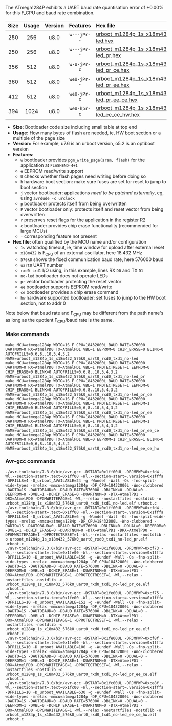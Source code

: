The ATmega1284P exhibits a UART baud rate quantisation error of +0.00% for this F_CPU and baud rate combination.

|Size|Usage|Version|Features|Hex file|
|:-:|:-:|:-:|:-:|:--|
|250|256|u8.0|`w---jPr--`|[urboot_m1284p_1s_x18m432_576k0_uart0_rxd0_txd1_no-led.hex](https://raw.githubusercontent.com/stefanrueger/urboot.hex/main/boards/mighty1284/atmega1284p/watchdog_1_s/external_oscillator_x/18m432000_hz/%2B576k0_baud/uart0_rxd0_txd1/no-led/urboot_m1284p_1s_x18m432_576k0_uart0_rxd0_txd1_no-led.hex)|
|250|256|u8.0|`w---jPr--`|[urboot_m1284p_1s_x18m432_576k0_uart0_rxd0_txd1_no-led_pr.hex](https://raw.githubusercontent.com/stefanrueger/urboot.hex/main/boards/mighty1284/atmega1284p/watchdog_1_s/external_oscillator_x/18m432000_hz/%2B576k0_baud/uart0_rxd0_txd1/no-led/urboot_m1284p_1s_x18m432_576k0_uart0_rxd0_txd1_no-led_pr.hex)|
|356|512|u8.0|`w-U-jPr-c`|[urboot_m1284p_1s_x18m432_576k0_uart0_rxd0_txd1_no-led_pr_ce.hex](https://raw.githubusercontent.com/stefanrueger/urboot.hex/main/boards/mighty1284/atmega1284p/watchdog_1_s/external_oscillator_x/18m432000_hz/%2B576k0_baud/uart0_rxd0_txd1/no-led/urboot_m1284p_1s_x18m432_576k0_uart0_rxd0_txd1_no-led_pr_ce.hex)|
|360|512|u8.0|`weU-jPr--`|[urboot_m1284p_1s_x18m432_576k0_uart0_rxd0_txd1_no-led_pr_ee.hex](https://raw.githubusercontent.com/stefanrueger/urboot.hex/main/boards/mighty1284/atmega1284p/watchdog_1_s/external_oscillator_x/18m432000_hz/%2B576k0_baud/uart0_rxd0_txd1/no-led/urboot_m1284p_1s_x18m432_576k0_uart0_rxd0_txd1_no-led_pr_ee.hex)|
|412|512|u8.0|`weU-jPr-c`|[urboot_m1284p_1s_x18m432_576k0_uart0_rxd0_txd1_no-led_pr_ee_ce.hex](https://raw.githubusercontent.com/stefanrueger/urboot.hex/main/boards/mighty1284/atmega1284p/watchdog_1_s/external_oscillator_x/18m432000_hz/%2B576k0_baud/uart0_rxd0_txd1/no-led/urboot_m1284p_1s_x18m432_576k0_uart0_rxd0_txd1_no-led_pr_ee_ce.hex)|
|394|1024|u8.0|`weU-hpr-c`|[urboot_m1284p_1s_x18m432_576k0_uart0_rxd0_txd1_no-led_ee_ce_hw.hex](https://raw.githubusercontent.com/stefanrueger/urboot.hex/main/boards/mighty1284/atmega1284p/watchdog_1_s/external_oscillator_x/18m432000_hz/%2B576k0_baud/uart0_rxd0_txd1/no-led/urboot_m1284p_1s_x18m432_576k0_uart0_rxd0_txd1_no-led_ee_ce_hw.hex)|

- **Size:** Bootloader code size including small table at top end
- **Usage:** How many bytes of flash are needed, ie, HW boot section or a multiple of the page size
- **Version:** For example, u7.6 is an urboot version, o5.2 is an optiboot version
- **Features:**
  + `w` bootloader provides `pgm_write_page(sram, flash)` for the application at `FLASHEND-4+1`
  + `e` EEPROM read/write support
  + `U` checks whether flash pages need writing before doing so
  + `h` hardware boot section: make sure fuses are set for reset to jump to boot section
  + `j` vector bootloader: applications *need to be patched externally*, eg, using `avrdude -c urclock`
  + `p` bootloader protects itself from being overwritten
  + `P` vector bootloader only: protects itself and reset vector from being overwritten
  + `r` preserves reset flags for the application in the register R2
  + `c` bootloader provides chip erase functionality (recommended for large MCUs)
  + `-` corresponding feature not present
- **Hex file:** often qualified by the MCU name and/or configuration
  + `1s` watchdog timeout, ie, time window for upload after external reset
  + `x18m432` is F<sub>CPU</sub> of an external oscillator, here 18.432 MHz
  + `576k0` shows the fixed communication baud rate, here 576000 baud
  + `uart0` UART number
  + `rxd0 txd1` I/O using, in this example, lines RX `D0` and TX `D1`
  + `no-led` bootloader does not operate LEDs
  + `pr` vector bootloader protecting the reset vector
  + `ee` bootloader supports EEPROM read/write
  + `ce` bootloader provides a chip erase command
  + `hw` hardware supported bootloader: set fuses to jump to the HW boot section, not to addr 0


Note below that baud rate and F<sub>CPU</sub> may be different from the path name's as long as the quotient F<sub>CPU</sub>/baud rate is the same.

### Make commands
```
make MCU=atmega1284p WDTO=1S F_CPU=18432000L BAUD_RATE=576000 UARTNUM=0 RX=AtmelPD0 TX=AtmelPD1 VBL=1 EEPROM=0 CHIP_ERASE=0 BLINK=0 AUTOFRILLS=0,6,8..10,5,4,3,2 NAME=urboot_m1284p_1s_x18m432_576k0_uart0_rxd0_txd1_no-led
make MCU=atmega1284p WDTO=1S F_CPU=18432000L BAUD_RATE=576000 UARTNUM=0 RX=AtmelPD0 TX=AtmelPD1 VBL=1 PROTECTRESET=1 EEPROM=0 CHIP_ERASE=0 BLINK=0 AUTOFRILLS=0,6,8..10,5,4,3,2 NAME=urboot_m1284p_1s_x18m432_576k0_uart0_rxd0_txd1_no-led_pr
make MCU=atmega1284p WDTO=1S F_CPU=18432000L BAUD_RATE=576000 UARTNUM=0 RX=AtmelPD0 TX=AtmelPD1 VBL=1 PROTECTRESET=1 EEPROM=0 CHIP_ERASE=1 BLINK=0 AUTOFRILLS=0,6,8..10,5,4,3,2 NAME=urboot_m1284p_1s_x18m432_576k0_uart0_rxd0_txd1_no-led_pr_ce
make MCU=atmega1284p WDTO=1S F_CPU=18432000L BAUD_RATE=576000 UARTNUM=0 RX=AtmelPD0 TX=AtmelPD1 VBL=1 PROTECTRESET=1 EEPROM=1 CHIP_ERASE=0 BLINK=0 AUTOFRILLS=0,6,8..10,5,4,3,2 NAME=urboot_m1284p_1s_x18m432_576k0_uart0_rxd0_txd1_no-led_pr_ee
make MCU=atmega1284p WDTO=1S F_CPU=18432000L BAUD_RATE=576000 UARTNUM=0 RX=AtmelPD0 TX=AtmelPD1 VBL=1 PROTECTRESET=1 EEPROM=1 CHIP_ERASE=1 BLINK=0 AUTOFRILLS=0,6,8..10,5,4,3,2 NAME=urboot_m1284p_1s_x18m432_576k0_uart0_rxd0_txd1_no-led_pr_ee_ce
make MCU=atmega1284p WDTO=1S F_CPU=18432000L BAUD_RATE=576000 UARTNUM=0 RX=AtmelPD0 TX=AtmelPD1 VBL=0 EEPROM=1 CHIP_ERASE=1 BLINK=0 AUTOFRILLS=0,6,8..10,5,4,3,2 NAME=urboot_m1284p_1s_x18m432_576k0_uart0_rxd0_txd1_no-led_ee_ce_hw
```

### Avr-gcc commands
```
./avr-toolchain/7.3.0/bin/avr-gcc -DSTART=0x1ff00UL -DRJMPWP=0xcfd4 -Wl,--section-start=.text=0x1ff00 -Wl,--section-start=.version=0x1fffa -DFRILLS=4 -D_urboot_AVAILABLE=24 -g -Wundef -Wall -Os -fno-split-wide-types -mrelax -mmcu=atmega1284p -DF_CPU=18432000L -Wno-clobbered -DWDTO=1S -DAUTOBAUD=0 -DBAUD_RATE=576000 -DBLINK=0 -DDUAL=0 -DEEPROM=0 -DVBL=1 -DCHIP_ERASE=0 -DUARTNUM=0 -DTX=AtmelPD1 -DRX=AtmelPD0 -DPGMWRITEPAGE=1 -Wl,--relax -nostartfiles -nostdlib -o urboot_m1284p_1s_x18m432_576k0_uart0_rxd0_txd1_no-led.elf urboot.c
./avr-toolchain/7.3.0/bin/avr-gcc -DSTART=0x1ff00UL -DRJMPWP=0xcfd4 -Wl,--section-start=.text=0x1ff00 -Wl,--section-start=.version=0x1fffa -DFRILLS=4 -D_urboot_AVAILABLE=6 -g -Wundef -Wall -Os -fno-split-wide-types -mrelax -mmcu=atmega1284p -DF_CPU=18432000L -Wno-clobbered -DWDTO=1S -DAUTOBAUD=0 -DBAUD_RATE=576000 -DBLINK=0 -DDUAL=0 -DEEPROM=0 -DVBL=1 -DCHIP_ERASE=0 -DUARTNUM=0 -DTX=AtmelPD1 -DRX=AtmelPD0 -DPGMWRITEPAGE=1 -DPROTECTRESET=1 -Wl,--relax -nostartfiles -nostdlib -o urboot_m1284p_1s_x18m432_576k0_uart0_rxd0_txd1_no-led_pr.elf urboot.c
./avr-toolchain/7.3.0/bin/avr-gcc -DSTART=0x1fe00UL -DRJMPWP=0xcf73 -Wl,--section-start=.text=0x1fe00 -Wl,--section-start=.version=0x1fffa -DFRILLS=10 -D_urboot_AVAILABLE=156 -g -Wundef -Wall -Os -fno-split-wide-types -mrelax -mmcu=atmega1284p -DF_CPU=18432000L -Wno-clobbered -DWDTO=1S -DAUTOBAUD=0 -DBAUD_RATE=576000 -DBLINK=0 -DDUAL=0 -DEEPROM=0 -DVBL=1 -DCHIP_ERASE=1 -DUARTNUM=0 -DTX=AtmelPD1 -DRX=AtmelPD0 -DPGMWRITEPAGE=1 -DPROTECTRESET=1 -Wl,--relax -nostartfiles -nostdlib -o urboot_m1284p_1s_x18m432_576k0_uart0_rxd0_txd1_no-led_pr_ce.elf urboot.c
./avr-toolchain/7.3.0/bin/avr-gcc -DSTART=0x1fe00UL -DRJMPWP=0xcf75 -Wl,--section-start=.text=0x1fe00 -Wl,--section-start=.version=0x1fffa -DFRILLS=10 -D_urboot_AVAILABLE=152 -g -Wundef -Wall -Os -fno-split-wide-types -mrelax -mmcu=atmega1284p -DF_CPU=18432000L -Wno-clobbered -DWDTO=1S -DAUTOBAUD=0 -DBAUD_RATE=576000 -DBLINK=0 -DDUAL=0 -DEEPROM=1 -DVBL=1 -DCHIP_ERASE=0 -DUARTNUM=0 -DTX=AtmelPD1 -DRX=AtmelPD0 -DPGMWRITEPAGE=1 -DPROTECTRESET=1 -Wl,--relax -nostartfiles -nostdlib -o urboot_m1284p_1s_x18m432_576k0_uart0_rxd0_txd1_no-led_pr_ee.elf urboot.c
./avr-toolchain/7.3.0/bin/avr-gcc -DSTART=0x1fe00UL -DRJMPWP=0xcf8f -Wl,--section-start=.text=0x1fe00 -Wl,--section-start=.version=0x1fffa -DFRILLS=10 -D_urboot_AVAILABLE=100 -g -Wundef -Wall -Os -fno-split-wide-types -mrelax -mmcu=atmega1284p -DF_CPU=18432000L -Wno-clobbered -DWDTO=1S -DAUTOBAUD=0 -DBAUD_RATE=576000 -DBLINK=0 -DDUAL=0 -DEEPROM=1 -DVBL=1 -DCHIP_ERASE=1 -DUARTNUM=0 -DTX=AtmelPD1 -DRX=AtmelPD0 -DPGMWRITEPAGE=1 -DPROTECTRESET=1 -Wl,--relax -nostartfiles -nostdlib -o urboot_m1284p_1s_x18m432_576k0_uart0_rxd0_txd1_no-led_pr_ee_ce.elf urboot.c
./avr-toolchain/7.3.0/bin/avr-gcc -DSTART=0x1fc00UL -DRJMPWP=0xce8f -Wl,--section-start=.text=0x1fc00 -Wl,--section-start=.version=0x1fffa -DFRILLS=10 -D_urboot_AVAILABLE=630 -g -Wundef -Wall -Os -fno-split-wide-types -mrelax -mmcu=atmega1284p -DF_CPU=18432000L -Wno-clobbered -DWDTO=1S -DAUTOBAUD=0 -DBAUD_RATE=576000 -DBLINK=0 -DDUAL=0 -DEEPROM=1 -DVBL=0 -DCHIP_ERASE=1 -DUARTNUM=0 -DTX=AtmelPD1 -DRX=AtmelPD0 -DPGMWRITEPAGE=1 -Wl,--relax -nostartfiles -nostdlib -o urboot_m1284p_1s_x18m432_576k0_uart0_rxd0_txd1_no-led_ee_ce_hw.elf urboot.c
```


